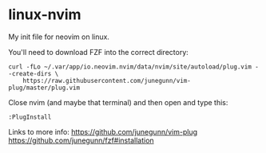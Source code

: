 # linux-nvim
My init file for neovim on linux.

You'll need to download FZF into the correct directory:
```
curl -fLo ~/.var/app/io.neovim.nvim/data/nvim/site/autoload/plug.vim --create-dirs \
    https://raw.githubusercontent.com/junegunn/vim-plug/master/plug.vim
```
Close nvim (and maybe that terminal) and then open and type this:
```
:PlugInstall
```

Links to more info:
https://github.com/junegunn/vim-plug
https://github.com/junegunn/fzf#installation

